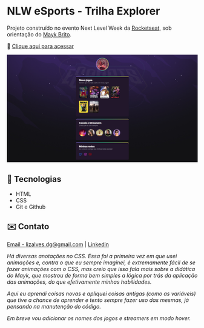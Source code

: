 # NLW eSports - Trilha Explorer

Projeto construído no evento Next Level Week da [Rocketseat](https://github.com/rocketseat-education), sob orientação do [Mayk Brito](https://github.com/maykbrito).

🔗 [Clique aqui para acessar](https://yorudev9.github.io/NLW_Explorer/)

![preview](./.github/preview.png)

## 🔧 Tecnologias

- HTML
- CSS
- Git e Github

## ✉️ Contato
[Email - lizalves.dg@gmail.com](lizalves.dg@gmail.com) | 
[Linkedin](https://www.linkedin.com/in/lari-alves/)

_Há diversas anotações no CSS. Essa foi a primeira vez em que usei animações e, contra o que eu sempre imaginei, é extremamente fácil de se fazer animações com o CSS, mas creio que isso fala mais sobre a didática do Mayk, que mostrou de forma bem simples a lógica por trás da aplicação das animações, do que efetivamente minhas habilidades._

_Aqui eu aprendi coisas novas e apliquei coisas antigas (como as variáveis) que tive a chance de aprender e tento sempre fazer uso das mesmas, já pensando na manutenção do código._

_Em breve vou adicionar os nomes dos jogos e streamers em modo hover._

